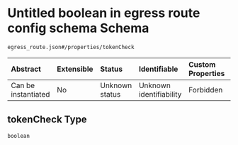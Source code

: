 # Untitled boolean in egress route config schema Schema

```txt
egress_route.json#/properties/tokenCheck
```



| Abstract            | Extensible | Status         | Identifiable            | Custom Properties | Additional Properties | Access Restrictions | Defined In                                                              |
| :------------------ | :--------- | :------------- | :---------------------- | :---------------- | :-------------------- | :------------------ | :---------------------------------------------------------------------- |
| Can be instantiated | No         | Unknown status | Unknown identifiability | Forbidden         | Allowed               | none                | [egress\_route.json\*](../out/egress_route.json "open original schema") |

## tokenCheck Type

`boolean`
